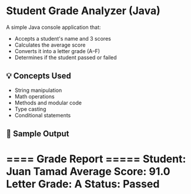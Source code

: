 # Student Grade Analyzer (Java)

A simple Java console application that:
- Accepts a student's name and 3 scores
- Calculates the average score
- Converts it into a letter grade (A–F)
- Determines if the student passed or failed

## 💡 Concepts Used
- String manipulation
- Math operations
- Methods and modular code
- Type casting
- Conditional statements

## 📸 Sample Output
==== Grade Report =====
Student: Juan Tamad
Average Score: 91.0
Letter Grade: A
Status: Passed
======================
